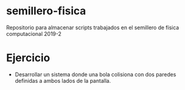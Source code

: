 # semillero-fisica
Repositorio para almacenar scripts trabajados en el semillero de física computacional 2019-2

# Ejercicio
- Desarrollar un sistema donde una bola colisiona con dos paredes definidas a ambos lados de la pantalla.